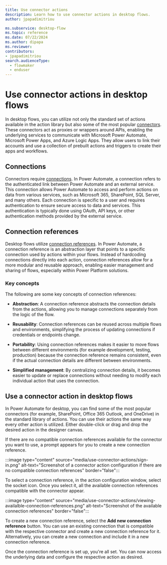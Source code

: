 ```yaml
---
title: Use connector actions
description: Learn how to use connector actions in desktop flows.
author: jpapadimitriou

ms.subservice: desktop-flow
ms.topic: reference
ms.date: 07/22/2024
ms.author: dipapa
ms.reviewer: 
contributors:
- jpapadimitriou
search.audienceType: 
  - flowmaker
  - enduser
---
```


# Use connector actions in desktop flows

In desktop flows, you can utilize not only the standard set of actions available in the action library but also some of the most popular [connectors](../actions-reference/cloudconnectors.md). These connectors act as proxies or wrappers around APIs, enabling the underlying services to communicate with Microsoft Power Automate, Microsoft Power Apps, and Azure Logic Apps. They allow users to link their accounts and use a collection of prebuilt actions and triggers to create their apps and workflows.

## Connections

Connectors require [connections](../../add-manage-connections.md). In Power Automate, a connection refers to the authenticated link between Power Automate and an external service. This connection allows Power Automate to access and perform actions on data from various services, such as Microsoft 365, SharePoint, SQL Server, and many others. Each connection is specific to a user and requires authentication to ensure secure access to data and services. This authentication is typically done using OAuth, API keys, or other authentication methods provided by the external service.

## Connection references

Desktop flows utilize [connection references](https://learn.microsoft.com/power-apps/maker/data-platform/create-connection-reference). In Power Automate, a connection reference is an abstraction layer that points to a specific connection used by actions within your flows. Instead of hardcoding connections directly into each action, connection references allow for a more modular and reusable approach, enabling easier management and sharing of flows, especially within Power Platform solutions.

### Key concepts

The following are some key concepts of connection references:

- **Abstraction**: A connection reference abstracts the connection details from the actions, allowing you to manage connections separately from the logic of the flow.

- **Reusability**: Connection references can be reused across multiple flows and environments, simplifying the process of updating connections if credentials or endpoints change.

- **Portability**: Using connection references makes it easier to move flows between different environments (for example development, testing, production) because the connection reference remains consistent, even if the actual connection details are different between environments.

- **Simplified management**: By centralizing connection details, it becomes easier to update or replace connections without needing to modify each individual action that uses the connection.

## Use a connector action in desktop flows

In Power Automate for desktop, you can find some of the most popular connectors (for example, SharePoint, Office 365 Outlook, and OneDrive) in the standard library of actions. You can use their actions the same way every other action is utilized. Either double-click or drag and drop the desired action in the designer canvas.

If there are no compatible connection references available for the connector you want to use, a prompt appears for you to create a new connection reference.

:::image type="content" source="media/use-connector-actions/sign-in.png" alt-text="Screenshot of a connector action configuration if there are no compatible connection references" border="false":::

To select a connection reference, in the action configuration window, select the socket icon. Once you select it, all the available connection references compatible with the connector appear.

:::image type="content" source="media/use-connector-actions/viewing-availalble-connection-references.png" alt-text="Screenshot of the available connection references" border="false":::

To create a new connection reference, select the **Add new connection reference** button. You can use an existing connection that is compatible with the respective connector and create a new connection reference for it. Alternatively, you can create a new connection and include it in a new connection reference.

Once the connection reference is set up, you're all set. You can now access the underlying data and configure the respective action as desired.
